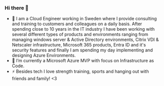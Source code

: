 ### Hi there 👋

- 🔭 I am a Cloud Engineer working in Sweden where I provide consulting and training to customers and colleagues on a daily basis. After spending close to 10 years in the IT industry I have been working with several different types of products and environments ranging from managing windows server & Active Directory environments, Citrix VDI & Netscaler infrastructure, Microsoft 365 products, Entra ID and it's security features and finally I am spending my day implementing and designing Azure Environments.
- 🌱 I’m currently a Microsoft Azure MVP with focus on Infrastructure as Code.
- ⚡ Besides tech I love strength training, sports and hanging out with friends and family! <3 

<!--
**carlzxc71/carlzxc71** is a ✨ _special_ ✨ repository because its `README.md` (this file) appears on your GitHub profile.

Here are some ideas to get you started:

- 🔭 I’m currently working on ...
- 🌱 I’m currently learning ...
- 👯 I’m looking to collaborate on ...
- 🤔 I’m looking for help with ...
- 💬 Ask me about ...
- 📫 How to reach me: ...
- 😄 Pronouns: ...
- ⚡ Fun fact: ...
-->
